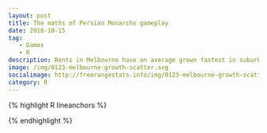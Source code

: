 ```yaml
---
layout: post
title: The maths of Persian Monarchs gameplay
date: 2018-10-15
tag: 
   - Games
   - R
description: Rents in Melbourne have on average grown fastest in suburbs that were the cheapest in 2000; at least for two and three bedroom flats and for two bedroom houses.  Also, scatterplots are awesome.
image: /img/0123-melbourne-growth-scatter.svg
socialimage: http://freerangestats.info/img/0123-melbourne-growth-scatter.png
category: R
---
```



{% highlight R lineanchors %}

{% endhighlight %}



